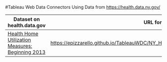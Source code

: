 #Tableau Web Data Connectors Using Data from https://health.data.ny.gov/

| Dataset on health.data.gov | URL for Tableau |
| --- | --- |
| [Health Home Utilization Measures: Beginning 2013](https://health.data.ny.gov/Health/Health-Home-Utilization-Measures-Beginning-2013/w8ei-t5tv) | https://epizzarello.github.io/TableauWDC/NY_Health_Data/HealthHomeUtilizationMeasures.html |  |
